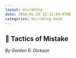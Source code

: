 ```yaml
---
layout: microblog
date: 2016-01-20 22:12:09-0700
categories: microblog book
---
```

## 📖 Tactics of Mistake
*By Gordon R. Dickson*